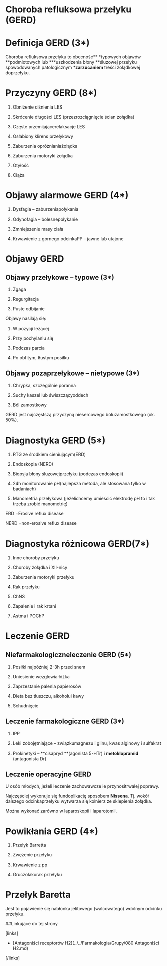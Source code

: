 # Choroba refluksowa przełyku (GERD)

# Definicja GERD (3*)

Choroba refluksowa przełyku to obecność** \*typowych objawów **podmiotowych lub ***uszkodzenia błony **śluzowej przełyku spowodowanych patologicznym ***zarzucaniem** treści żołądkowej doprzełyku.



# Przyczyny GERD (8*)

1. Obniżenie ciśnienia LES

2. Skrócenie długości LES (przezrozciągnięcie ścian żołądka)

3. Częste przemijającerelaksacje LES

4. Osłabiony klirens przełykowy

5. Zaburzenia opróżnianiażołądka

6. Zaburzenia motoryki żołądka

7. Otyłość

8. Ciąża



# Objawy alarmowe GERD (4*)

1. Dysfagia – zaburzeniapołykania

2. Odynofagia – bolesnepołykanie

3. Zmniejszenie masy ciała

4. Krwawienie z górnego odcinkaPP – jawne lub utajone



# Objawy GERD

## Objawy przełykowe – typowe (3*)

1. Zgaga

2. Regurgitacja

3. Puste odbijanie

Objawy nasilają się:

1. W pozycji leżącej

2. Przy pochylaniu się

3. Podczas parcia

4. Po obfitym, tłustym posiłku



## Objawy pozaprzełykowe – nietypowe (3*)

1. Chrypka, szczególnie poranna

2. Suchy kaszel lub świszczącyoddech

3. Ból zamostkowy

GERD jest najczęstszą przyczyną niesercowego bóluzamostkowego (ok. 50%).



# Diagnostyka GERD (5*)

1. RTG ze środkiem cieniującym(ERD)

2. Endoskopia (NERD)

3. Biopsja błony śluzowejprzełyku (podczas endoskopii)

4. 24h monitorowanie pH(najlepsza metoda, ale stosowana tylko w badaniach)

5. Manometria przełykowa (jeżelichcemy umieścić elektrodę pH to i tak trzeba zrobić manometrię)

ERD =Erosive reflux disease

NERD =non-erosive reflux disease



# Diagnostyka różnicowa GERD(7*)

1. Inne choroby przełyku

2. Choroby żołądka i XII-nicy

3. Zaburzenia motoryki przełyku

4. Rak przełyku

5. ChNS

6. Zapalenie i rak krtani

7. Astma i POChP



# Leczenie GERD

## Niefarmakologiczneleczenie GERD (5*)

1. Posiłki najpóźniej 2-3h przed snem

2. Uniesienie wezgłowia łóżka

3. Zaprzestanie palenia papierosów

4. Dieta bez tłuszczu, alkoholui kawy

5. Schudnięcie



## Leczenie farmakologiczne GERD (3*)

1. IPP

2. Leki zobojętniające – związkumagnezu i glinu, kwas alginowy i sulfakrat

3. Prokinetyki – **cisapryd **(agonista 5-HTr) i **metoklopramid** (antagonista Dr)



## Leczenie operacyjne GERD

U osób młodych, jeżeli leczenie zachowawcze ie przynositrwałej poprawy.

Najczęściej wykonuje się fundoplikację sposobem **Nissena**. Tj. wokół dalszego odcinkaprzełyku wytwarza się kołnierz ze sklepienia żołądka.

Można wykonać zarówno w laparoskopii i laparotomii.



# Powikłania GERD (4*)

1. Przełyk Barretta

2. Zwężenie przełyku

3. Krwawienie z pp

4. Gruczolakorak przełyku



# Przełyk Baretta

Jest to pojawienie się nabłonka jelitowego (walcowatego) wdolnym odcinku przełyku.



##Linkujące do tej strony

[links]

- [Antagoniści receptorów H2](../../Farmakologia/Grupy/080 Antagoniści H2.md)


[/links]











